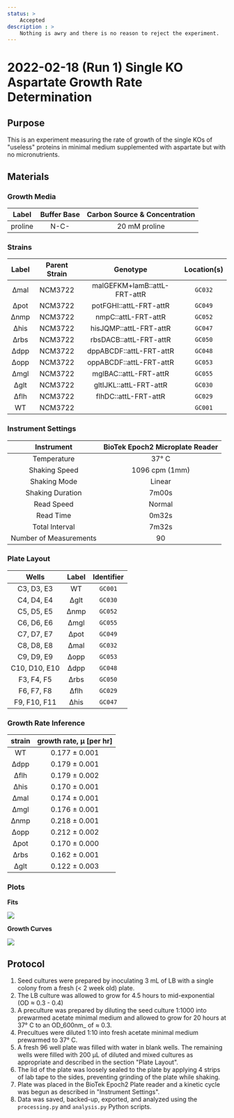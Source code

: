 ```yaml
---
status: >
    Accepted
description : >
    Nothing is awry and there is no reason to reject the experiment. 
---
```


# 2022-02-18 (Run 1) Single KO Aspartate Growth Rate Determination

## Purpose
This is an experiment measuring the rate of growth of the single KOs of  "useless" proteins in minimal medium 
supplemented with aspartate but with no micronutrients.

## Materials

### Growth Media
| **Label** | **Buffer Base** | **Carbon Source & Concentration** |
|:--:|:--:|:--:|
| proline | N-C- | 20 mM proline |

### Strains 
| **Label** | **Parent Strain**|  **Genotype** | **Location(s)**|
|:--: | :--:| :--:| :--:|
|∆mal| NCM3722 | malGEFKM+lamB::attL-FRT-attR| `GC032`|
|∆pot| NCM3722 | potFGHI::attL-FRT-attR| `GC049`|
|∆nmp| NCM3722 | nmpC::attL-FRT-attR | `GC052`|
|∆his| NCM3722 | hisJQMP::attL-FRT-attR | `GC047`|
|∆rbs | NCM3722 | rbsDACB::attL-FRT-attR | `GC050`|
|∆dpp | NCM3722 | dppABCDF::attL-FRT-attR | `GC048`|
|∆opp | NCM3722 | oppABCDF::attL-FRT-attR | `GC053`|
|∆mgl| NCM3722 | mglBAC::attL-FRT-attR | `GC055`|
|∆glt | NCM3722 | gltIJKL::attL-FRT-attR | `GC030`|
|∆flh | NCM3722 | flhDC::attL-FRT-attR | `GC029`|
|WT| NCM3722 | | `GC001`|

### Instrument Settings
| Instrument | BioTek Epoch2 Microplate Reader|
|:--:| :--:|
| Temperature| 37° C|
| Shaking Speed| 1096 cpm (1mm) |
| Shaking Mode | Linear |
| Shaking Duration| 7m00s|
|Read Speed| Normal|
| Read Time | 0m32s|
| Total Interval | 7m32s |
| Number of Measurements |90 | 

### Plate Layout
| **Wells** | **Label** | **Identifier** |
|:--: | :--:  | :--: |
|C3, D3, E3 | WT| `GC001` | 
|C4, D4, E4 | ∆glt | `GC030` |
|C5, D5, E5 | ∆nmp | `GC052` |
|C6, D6, E6 | ∆mgl | `GC055` |
|C7, D7, E7 | ∆pot | `GC049` |
|C8, D8, E8 | ∆mal | `GC032`| 
|C9, D9, E9 | ∆opp | `GC053` |
|C10, D10, E10 | ∆dpp| `GC048` |
|F3, F4, F5 | ∆rbs | `GC050` |
|F6, F7, F8 | ∆flh | `GC029` |
|F9, F10, F11 | ∆his | `GC047` |


### Growth Rate Inference

| **strain** | **growth rate, µ [per hr]** |
|:--: |:--:|
| WT  | 0.177 ± 0.001|
|∆dpp | 0.179 ± 0.001|
|∆flh | 0.179 ± 0.002| 
|∆his | 0.170 ± 0.001|
|∆mal | 0.174 ± 0.001|
|∆mgl | 0.176 ± 0.001|
|∆nmp | 0.218 ± 0.001|
|∆opp | 0.212 ± 0.002|   
|∆pot | 0.170 ± 0.000|  
|∆rbs | 0.162 ± 0.001|
|∆glt | 0.122 ± 0.003|


### Plots

**Fits**

![](output/2022-02-17_r1_SingleKO_aspartate-minus_fits.png)

**Growth Curves**

![](output/2022-02-17_r1_SingleKO_aspartate-minus_raw_traces.png)

## Protocol 
1.  Seed cultures were prepared by inoculating 3 mL of LB with a single colony from a fresh (< 2 week old) plate.
2. The LB culture was allowed to grow for 4.5 hours to mid-exponential (OD ≈ 0.3 - 0.4)
3. A preculture was prepared by diluting the seed culture 1:1000 into 
prewarmed acetate minimal medium and allowed to grow for 20 hours at 37° C
to an OD_600nm_ of ≈ 0.3.
4. Precultues were diluted  1:10 into fresh acetate minimal medium prewarmed to 37° C. 
4. A fresh 96 well plate was filled with water in blank wells. The remaining wells 
were filled with 200 µL of diluted and mixed cultures as appropriate and described in 
the section "Plate Layout".
5. The lid of the plate was loosely sealed to the plate by applying 4 strips of 
lab tape to the sides, preventing grinding of the plate while shaking. 
6. Plate was placed in the BioTek Epoch2 Plate reader and a kinetic cycle was begun 
as described in "Instrument Settings".
7. Data was saved, backed-up, exported, and analyzed using the `processing.py` and 
`analysis.py` Python scripts.

